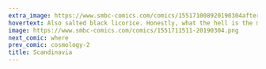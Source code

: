 ```yaml
---
extra_image: https://www.smbc-comics.com/comics/155171008920190304after.png
hovertext: Also salted black licorice. Honestly, what the hell is the matter with twins separated at birth?
image: https://www.smbc-comics.com/comics/1551711511-20190304.png
next_comic: where
prev_comic: cosmology-2
title: Scandinavia
---
```


